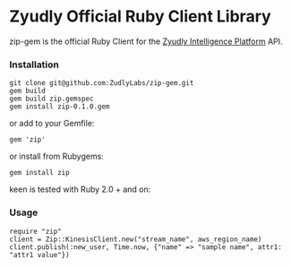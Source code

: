 # Zyudly Official Ruby Client Library

zip-gem is the official Ruby Client for the [Zyudly Intelligence Platform](https://zyudlylabs.com) API. 

### Installation

```
git clone git@github.com:ZudlyLabs/zip-gem.git
gem build 
gem build zip.gemspec
gem install zip-0.1.0.gem
```

or add to your Gemfile:

    gem 'zip'

or install from Rubygems:

    gem install zip

keen is tested with Ruby 2.0 + and on:

### Usage

```
require "zip"
client = Zip::KinesisClient.new("stream_name", aws_region_name)
client.publish(:new_user, Time.now, {"name" => "sample name", attr1: "attr1 value"})

```
